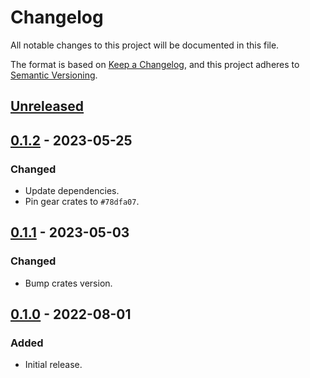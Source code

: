 # Changelog
All notable changes to this project will be documented in this file.

The format is based on [Keep a Changelog](https://keepachangelog.com/en/1.0.0/),
and this project adheres to [Semantic Versioning](https://semver.org/spec/v2.0.0.html).

## [Unreleased]

## [0.1.2] - 2023-05-25
### Changed
- Update dependencies.
- Pin gear crates to `#78dfa07`.

## [0.1.1] - 2023-05-03
### Changed
- Bump crates version.

## [0.1.0] - 2022-08-01
### Added
- Initial release.

[Unreleased]: https://github.com/gear-dapps/nft-pixelboard/compare/0.1.2...HEAD
[0.1.2]: https://github.com/gear-dapps/nft-pixelboard/compare/0.1.1...0.1.2
[0.1.1]: https://github.com/gear-dapps/nft-pixelboard/compare/0.1.0...0.1.1
[0.1.0]: https://github.com/gear-dapps/nft-pixelboard/compare/b1a0e3c...0.1.0
